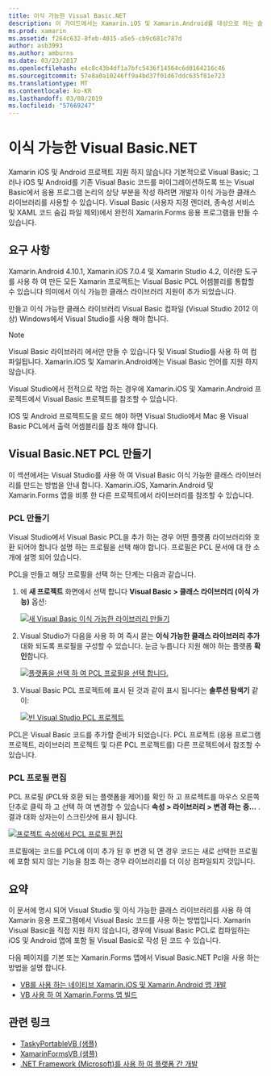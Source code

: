 ```yaml
---
title: 이식 가능한 Visual Basic.NET
description: 이 가이드에서는 Xamarin.iOS 및 Xamarin.Android를 대상으로 하는 솔루션에서 사용할 수 있는 이식 가능한 클래스 라이브러리 (PCL) 프로젝트를 작성 하려면 Visual Basic를 사용할 수 있는 방법을 설명 합니다.
ms.prod: xamarin
ms.assetid: f264c632-8feb-4015-a5e5-cb9c681c787d
author: asb3993
ms.author: amburns
ms.date: 03/23/2017
ms.openlocfilehash: e4c8c43b4df1a7bfc5436f14564c6d0164216c46
ms.sourcegitcommit: 57e8a0a10246ff9a4bd37f01d67ddc635f81e723
ms.translationtype: MT
ms.contentlocale: ko-KR
ms.lasthandoff: 03/08/2019
ms.locfileid: "57669247"
---
```

# <a name="portable-visual-basicnet"></a>이식 가능한 Visual Basic.NET

Xamarin iOS 및 Android 프로젝트 지원 하지 않습니다 기본적으로 Visual Basic; 그러나 iOS 및 Android를 기존 Visual Basic 코드를 마이그레이션하도록 또는 Visual Basic에서 응용 프로그램 논리의 상당 부분을 작성 하려면 개발자 이식 가능한 클래스 라이브러리를 사용할 수 있습니다. Visual Basic (사용자 지정 렌더러, 종속성 서비스 및 XAML 코드 숨김 파일 제외)에서 완전히 Xamarin.Forms 응용 프로그램을 만들 수 있습니다.

## <a name="requirements"></a>요구 사항

Xamarin.Android 4.10.1, Xamarin.iOS 7.0.4 및 Xamarin Studio 4.2, 이러한 도구를 사용 하 여 만든 모든 Xamarin 프로젝트는 Visual Basic PCL 어셈블리를 통합할 수 있습니다 의미에서 이식 가능한 클래스 라이브러리 지원이 추가 되었습니다.

만들고 이식 가능한 클래스 라이브러리 Visual Basic 컴파일 (Visual Studio 2012 이상) Windows에서 Visual Studio를 사용 해야 합니다.

> [!NOTE]
> Visual Basic 라이브러리 에서만 만들 수 있습니다 및 Visual Studio를 사용 하 여 컴파일됩니다. Xamarin.iOS 및 Xamarin.Android에는 Visual Basic 언어를 지원 하지 않습니다.
>
> Visual Studio에서 전적으로 작업 하는 경우에 Xamarin.iOS 및 Xamarin.Android 프로젝트에서 Visual Basic 프로젝트를 참조할 수 있습니다.
>
> IOS 및 Android 프로젝트도을 로드 해야 하면 Visual Studio에서 Mac 용 Visual Basic PCL에서 출력 어셈블리를 참조 해야 합니다.


## <a name="creating-a-visual-basicnet-pcl"></a>Visual Basic.NET PCL 만들기

이 섹션에서는 Visual Studio를 사용 하 여 Visual Basic 이식 가능한 클래스 라이브러리를 만드는 방법을 안내 합니다.
Xamarin.iOS, Xamarin.Android 및 Xamarin.Forms 앱을 비롯 한 다른 프로젝트에서 라이브러리를 참조할 수 있습니다.

### <a name="creating-a-pcl"></a>PCL 만들기

Visual Studio에서 Visual Basic PCL을 추가 하는 경우 어떤 플랫폼 라이브러리와 호환 되어야 합니다 설명 하는 프로필을 선택 해야 합니다. 프로필은 PCL 문서에 대 한 소개에 설명 되어 있습니다.

PCL을 만들고 해당 프로필을 선택 하는 단계는 다음과 같습니다.

1.  에 **새 프로젝트** 화면에서 선택 합니다 **Visual Basic > 클래스 라이브러리 (이식 가능)** 옵션:

    [![](images/image1-sml.png "새 Visual Basic 이식 가능한 라이브러리 만들기")](images/image1.png#lightbox)

1.  Visual Studio가 다음을 사용 하 여 즉시 묻는 **이식 가능한 클래스 라이브러리 추가** 대화 되도록 프로필을 구성할 수 있습니다. 눈금 누릅니다 지원 해야 하는 플랫폼 **확인**합니다.

    [![](images/image2-sml.png "플랫폼을 선택 하 여 PCL 프로필을 선택 합니다.")](images/image2.png#lightbox)

1.  Visual Basic PCL 프로젝트에 표시 된 것과 같이 표시 됩니다는 **솔루션 탐색기** 같이:

    [![](images/image3-sml.png "빈 Visual Studio PCL 프로젝트")](images/image3.png#lightbox)


PCL은 Visual Basic 코드를 추가할 준비가 되었습니다. PCL 프로젝트 (응용 프로그램 프로젝트, 라이브러리 프로젝트 및 다른 PCL 프로젝트를) 다른 프로젝트에서 참조할 수 있습니다.

### <a name="editing-the-pcl-profile"></a>PCL 프로필 편집

PCL 프로필 (PCL와 호환 되는 플랫폼을 제어)를 확인 하 고 프로젝트를 마우스 오른쪽 단추로 클릭 하 고 선택 하 여 변경할 수 있습니다 **속성 > 라이브러리 > 변경 하는 중...** . 결과 대화 상자는이 스크린샷에 표시 됩니다.

 [![](images/image4-sml.png "프로젝트 속성에서 PCL 프로필 편집")](images/image4.png#lightbox)

프로필에는 코드를 PCL에 이미 추가 된 후 변경 되 면 경우 코드는 새로 선택한 프로필에 포함 되지 않는 기능을 참조 하는 경우 라이브러리를 더 이상 컴파일되지 것입니다.


## <a name="summary"></a>요약

이 문서에 명시 되어 Visual Studio 및 이식 가능한 클래스 라이브러리를 사용 하 여 Xamarin 응용 프로그램에서 Visual Basic 코드를 사용 하는 방법입니다. Xamarin Visual Basic을 직접 지원 하지 않습니다, 경우에 Visual Basic PCL로 컴파일하는 iOS 및 Android 앱에 포함 될 Visual Basic로 작성 된 코드 수 있습니다.

다음 페이지를 기본 또는 Xamarin.Forms 앱에서 Visual Basic.NET Pcl을 사용 하는 방법을 설명 합니다.

- [VB를 사용 하는 네이티브 Xamarin.iOS 및 Xamarin.Android 앱 개발](native-apps.md)
- [VB 사용 하 여 Xamarin.Forms 앱 빌드](xamarin-forms.md)


## <a name="related-links"></a>관련 링크

- [TaskyPortableVB (샘플)](https://github.com/xamarin/mobile-samples/tree/master/VisualBasic/TaskyPortableVB)
- [XamarinFormsVB (샘플)](https://github.com/xamarin/mobile-samples/tree/master/VisualBasic/XamarinFormsVB)
- [.NET Framework (Microsoft)를 사용 하 여 플랫폼 간 개발](https://msdn.microsoft.com/library/gg597391(v=vs.110).aspx)
